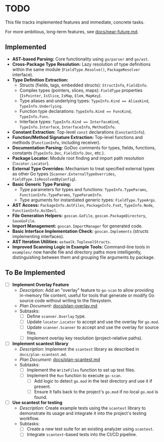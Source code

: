 # TODO

This file tracks implemented features and immediate, concrete tasks.

For more ambitious, long-term features, see [docs/near-future.md](./docs/near-future.md).

## Implemented

-   **AST-based Parsing:** Core functionality using `go/parser` and `go/ast`.
-   **Cross-Package Type Resolution:** Lazy resolution of type definitions within the same module (`FieldType.Resolve()`, `PackageResolver` interface).
-   **Type Definition Extraction:**
    -   Structs (fields, tags, embedded structs): `StructInfo`, `FieldInfo`.
    -   Complex types (pointers, slices, maps): `FieldType` properties (`IsPointer`, `IsSlice`, `IsMap`, `Elem`, `MapKey`).
    -   Type aliases and underlying types: `TypeInfo.Kind == AliasKind`, `TypeInfo.Underlying`.
    -   Function type declarations: `TypeInfo.Kind == FuncKind`, `TypeInfo.Func`.
    -   Interface types: `TypeInfo.Kind == InterfaceKind`, `TypeInfo.Interface`, `InterfaceInfo`, `MethodInfo`.
-   **Constant Extraction:** Top-level `const` declarations (`ConstantInfo`).
-   **Function/Method Signature Extraction:** Top-level functions and methods (`FunctionInfo`, including receiver).
-   **Documentation Parsing:** GoDoc comments for types, fields, functions, constants (`TypeInfo.Doc`, `FieldInfo.Doc`, etc.).
-   **Package Locator:** Module root finding and import path resolution (`locator.Locator`).
-   **External Type Overrides:** Mechanism to treat specified external types as other Go types (`Scanner.ExternalTypeOverrides`, `FieldType.IsResolvedByConfig`).
-   **Basic Generic Type Parsing:**
    -   Type parameters for types and functions: `TypeInfo.TypeParams`, `FunctionInfo.TypeParams`, `TypeParamInfo`.
    -   Type arguments for instantiated generic types: `FieldType.TypeArgs`.
-   **AST Access:** `PackageInfo.AstFiles`, `PackageInfo.Fset`, `TypeInfo.Node`, `FunctionInfo.AstDecl`.
-   **File Generation Helpers:** `goscan.GoFile`, `goscan.PackageDirectory`, `SaveGoFile`.
-   **Import Management:** `goscan.ImportManager` for generated code.
-   **Basic Interface Implementation Check:** `goscan.Implements` (structs implementing interfaces).
-   **AST Iteration Utilities:** `astwalk.ToplevelStructs`.
-   **Improved Scanning Logic in Example Tools:** Command-line tools in `examples/` now handle file and directory paths more intelligently, distinguishing between them and grouping file arguments by package.

## To Be Implemented

- [ ] **Implement Overlay Feature**
  - *Description:* Add an "overlay" feature to `go-scan` to allow providing in-memory file content, useful for tools that generate or modify Go source code without writing to the filesystem.
  - *Plan Document:* [docs/plan-overlay.md](./docs/plan-overlay.md)
  - Subtasks:
    - [ ] Define `scanner.Overlay` type.
    - [ ] Update `locator.Locator` to accept and use the overlay for `go.mod`.
    - [ ] Update `scanner.Scanner` to accept and use the overlay for source files.
    - [ ] Implement overlay key resolution (project-relative paths).

- [ ] **Implement scantest library**
  - *Description:* Implement the `scantest` library as described in `docs/plan-scantest.md`.
  - *Plan Document:* [docs/plan-scantest.md](./docs/plan-scantest.md)
  - Subtasks:
    - [ ] Implement the `WriteFiles` function to set up test files.
    - [ ] Implement the `Run` function to execute `go-scan`.
        - [ ] Add logic to detect `go.mod` in the test directory and use it if present.
        - [ ] Ensure it falls back to the project's `go.mod` if no local `go.mod` is found.
- [ ] **Use scantest for testing**
  - *Description:* Create example tests using the `scantest` library to demonstrate its usage and integrate it into the project's testing workflow.
  - Subtasks:
    - [ ] Create a new test suite for an existing analyzer using `scantest`.
    - [ ] Integrate `scantest`-based tests into the CI/CD pipeline.
